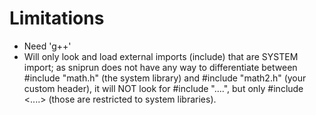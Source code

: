 # Limitations

 - Need 'g++'
 - Will only look and load external imports (include) that are SYSTEM import; as sniprun does not have any way to differentiate between #include "math.h"  (the system library) and #include "math2.h" (your custom header), it will NOT look for #include "....", but only #include \<....>   (those are restricted to system libraries).
